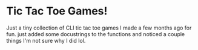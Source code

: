 # Tic Tac Toe Games!

Just a tiny collection of CLI tic tac toe games I made a few months ago for fun.
just added some docustrings to the functions and noticed a couple things I'm not sure why I did lol.